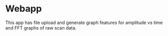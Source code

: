 # Webapp
This app has file upload and generate graph features for amplitude vs time and FFT graphs of raw scan data.
